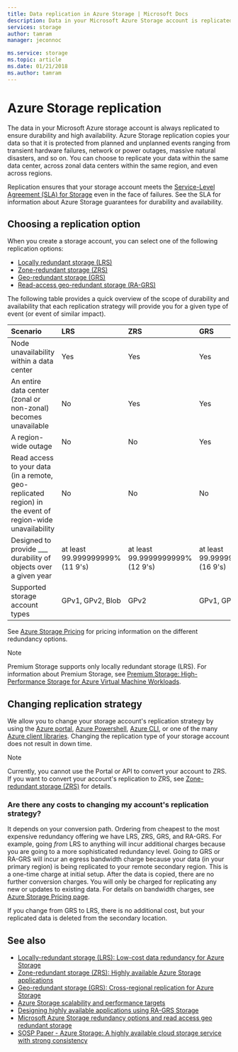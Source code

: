 ```yaml
---
title: Data replication in Azure Storage | Microsoft Docs
description: Data in your Microsoft Azure Storage account is replicated for durability and high availability. Replication options include locally redundant storage (LRS), zone-redundant storage (ZRS), geo-redundant storage (GRS), and read-access geo-redundant storage (RA-GRS).
services: storage
author: tamram
manager: jeconnoc

ms.service: storage
ms.topic: article
ms.date: 01/21/2018
ms.author: tamram
---
```


# Azure Storage replication

The data in your Microsoft Azure storage account is always replicated to ensure durability and high availability. Azure Storage replication copies your data so that it is protected from planned and unplanned events ranging from transient hardware failures, network or power outages, massive natural disasters, and so on. You can choose to replicate your data within the same data center, across zonal data centers within the same region, and even across regions.

Replication ensures that your storage account meets the [Service-Level Agreement (SLA) for Storage](https://azure.microsoft.com/support/legal/sla/storage/) even in the face of failures. See the SLA for information about Azure Storage guarantees for durability and availability.

## Choosing a replication option

When you create a storage account, you can select one of the following replication options:

* [Locally redundant storage (LRS)](storage-redundancy-lrs.md)
* [Zone-redundant storage (ZRS)](storage-redundancy-zrs.md)
* [Geo-redundant storage (GRS)](storage-redundancy-grs.md)
* [Read-access geo-redundant storage (RA-GRS)](storage-redundancy-grs.md#read-access-geo-redundant-storage)

The following table provides a quick overview of the scope of durability and availability that each replication strategy will provide you for a given type of event (or event of similar impact).

| Scenario                                                                                                 | LRS                             | ZRS                              | GRS                                  | RA-GRS                               |
| :------------------------------------------------------------------------------------------------------- | :------------------------------ | :------------------------------- | :----------------------------------- | :----------------------------------- |
| Node unavailability within a data center                                                                 | Yes                             | Yes                              | Yes                                  | Yes                                  |
| An entire data center (zonal or non-zonal) becomes unavailable                                           | No                              | Yes                              | Yes                                  | Yes                                  |
| A region-wide outage                                                                                     | No                              | No                               | Yes                                  | Yes                                  |
| Read access to your data (in a remote, geo-replicated region) in the event of region-wide unavailability | No                              | No                               | No                                   | Yes                                  |
| Designed to provide ___ durability of objects over a given year                                          | at least 99.999999999% (11 9's) | at least 99.9999999999% (12 9's) | at least 99.99999999999999% (16 9's) | at least 99.99999999999999% (16 9's) |
| Supported storage account types                                                                   | GPv1, GPv2, Blob                | GPv2                             | GPv1, GPv2, Blob                     | GPv1, GPv2, Blob                     |

See [Azure Storage Pricing](https://azure.microsoft.com/pricing/details/storage/) for pricing information on the different redundancy options.

> [!NOTE]
> Premium Storage supports only locally redundant storage (LRS). For information about Premium Storage, see [Premium Storage: High-Performance Storage for Azure Virtual Machine Workloads](../../virtual-machines/windows/premium-storage.md).

## Changing replication strategy
We allow you to change your storage account's replication strategy by using the [Azure portal](https://portal.azure.com/), [Azure Powershell](storage-powershell-guide-full.md), [Azure CLI](https://docs.microsoft.com/cli/azure/install-azure-cli?view=azure-cli-latest), or one of the many [Azure client libraries](https://docs.microsoft.com/azure/index?view=azure-dotnet#pivot=sdkstools). Changing the replication type of your storage account does not result in down time.

   > [!NOTE]
   > Currently, you cannot use the Portal or API to convert your account to ZRS. If you want to convert your account's replication to ZRS, see [Zone-redundant storage (ZRS)](storage-redundancy-zrs.md) for details.
    
### Are there any costs to changing my account's replication strategy?
It depends on your conversion path. Ordering from cheapest to the most expensive redundancy offering we have LRS, ZRS, GRS, and RA-GRS. For example, going *from* LRS to anything will incur additional charges because you are going to a more sophisticated redundancy level. Going *to* GRS or RA-GRS will incur an egress bandwidth charge because your data (in your primary region) is being replicated to your remote secondary region. This is a one-time charge at initial setup. After the data is copied, there are no further conversion charges. You will only be charged for replicating any new or updates to existing data. For details on bandwidth charges, see [Azure Storage Pricing page](https://azure.microsoft.com/pricing/details/storage/blobs/).

If you change from GRS to LRS, there is no additional cost, but your replicated data is deleted from the secondary location.

## See also

- [Locally-redundant storage (LRS): Low-cost data redundancy for Azure Storage](storage-redundancy-lrs.md)
- [Zone-redundant storage (ZRS): Highly available Azure Storage applications](storage-redundancy-zrs.md)
- [Geo-redundant storage (GRS): Cross-regional replication for Azure Storage](storage-redundancy-grs.md)
- [Azure Storage scalability and performance targets](storage-scalability-targets.md)
- [Designing highly available applications using RA-GRS Storage](../storage-designing-ha-apps-with-ragrs.md)
- [Microsoft Azure Storage redundancy options and read access geo redundant storage ](http://blogs.msdn.com/b/windowsazurestorage/archive/2013/12/11/introducing-read-access-geo-replicated-storage-ra-grs-for-windows-azure-storage.aspx)
- [SOSP Paper - Azure Storage: A highly available cloud storage service with strong consistency](http://blogs.msdn.com/b/windowsazurestorage/archive/2011/11/20/windows-azure-storage-a-highly-available-cloud-storage-service-with-strong-consistency.aspx)
